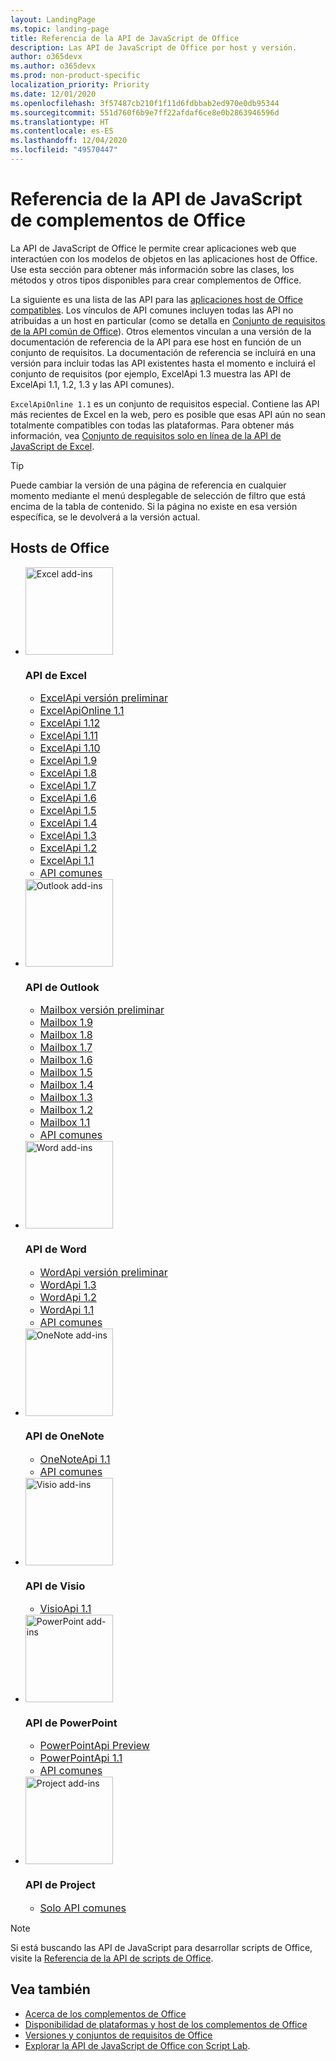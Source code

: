 ```yaml
---
layout: LandingPage
ms.topic: landing-page
title: Referencia de la API de JavaScript de Office
description: Las API de JavaScript de Office por host y versión.
author: o365devx
ms.author: o365devx
ms.prod: non-product-specific
localization_priority: Priority
ms.date: 12/01/2020
ms.openlocfilehash: 3f57487cb210f1f11d6fdbbab2ed970e0db95344
ms.sourcegitcommit: 551d760f6b9e7ff22afdaf6ce8e0b2863946596d
ms.translationtype: HT
ms.contentlocale: es-ES
ms.lasthandoff: 12/04/2020
ms.locfileid: "49570447"
---
```

# <a name="office-add-ins-javascript-api-reference"></a>Referencia de la API de JavaScript de complementos de Office

La API de JavaScript de Office le permite crear aplicaciones web que interactúen con los modelos de objetos en las aplicaciones host de Office. Use esta sección para obtener más información sobre las clases, los métodos y otros tipos disponibles para crear complementos de Office.

La siguiente es una lista de las API para las [aplicaciones host de Office compatibles](/office/dev/add-ins/overview/office-add-in-availability). Los vínculos de API comunes incluyen todas las API no atribuidas a un host en particular (como se detalla en [Conjunto de requisitos de la API común de Office](/office/dev/add-ins/reference/requirement-sets/office-add-in-requirement-sets)). Otros elementos vinculan a una versión de la documentación de referencia de la API para ese host en función de un conjunto de requisitos. La documentación de referencia se incluirá en una versión para incluir todas las API existentes hasta el momento e incluirá el conjunto de requisitos (por ejemplo, ExcelApi 1.3 muestra las API de ExcelApi 1.1, 1.2, 1.3 y las API comunes).

`ExcelApiOnline 1.1` es un conjunto de requisitos especial. Contiene las API más recientes de Excel en la web, pero es posible que esas API aún no sean totalmente compatibles con todas las plataformas. Para obtener más información, vea [Conjunto de requisitos solo en línea de la API de JavaScript de Excel](/office/dev/add-ins/reference/requirement-sets/excel-api-online-requirement-set).

> [!TIP]
> Puede cambiar la versión de una página de referencia en cualquier momento mediante el menú desplegable de selección de filtro que está encima de la tabla de contenido. Si la página no existe en esa versión específica, se le devolverá a la versión actual.

<h2>Hosts de Office</h2>

<ul class="cardsK panelContent cols cols3">
    <li>
        <div class="cardImageOuter">
            <div class="cardImage">
                <img src="https://docs.microsoft.com/javascript/api/overview/images/logo-excel.svg" alt="Excel add-ins" height="140" />
            </div>
        </div>
        <div class="cardText">
            <h3>API de Excel</h3>
            <ul>
                <li><a style="font-size: 1rem;" href="/javascript/api/excel?view=excel-js-preview">ExcelApi versión preliminar</a></li>
                <li><a style="font-size: 1rem;" href="/javascript/api/excel?view=excel-js-online">ExcelApiOnline 1.1</a></li>
                <li><a style="font-size: 1rem;" href="/javascript/api/excel?view=excel-js-1.12">ExcelApi 1.12</a></li>
                <li><a style="font-size: 1rem;" href="/javascript/api/excel?view=excel-js-1.11">ExcelApi 1.11</a></li>
                <li><a style="font-size: 1rem;" href="/javascript/api/excel?view=excel-js-1.10">ExcelApi 1.10</a></li>
                <li><a style="font-size: 1rem;" href="/javascript/api/excel?view=excel-js-1.9">ExcelApi 1.9</a></li>
                <li><a style="font-size: 1rem;" href="/javascript/api/excel?view=excel-js-1.8">ExcelApi 1.8</a></li>
                <li><a style="font-size: 1rem;" href="/javascript/api/excel?view=excel-js-1.7">ExcelApi 1.7</a></li>
                <li><a style="font-size: 1rem;" href="/javascript/api/excel?view=excel-js-1.6">ExcelApi 1.6</a></li>
                <li><a style="font-size: 1rem;" href="/javascript/api/excel?view=excel-js-1.5">ExcelApi 1.5</a></li>
                <li><a style="font-size: 1rem;" href="/javascript/api/excel?view=excel-js-1.4">ExcelApi 1.4</a></li>
                <li><a style="font-size: 1rem;" href="/javascript/api/excel?view=excel-js-1.3">ExcelApi 1.3</a></li>
                <li><a style="font-size: 1rem;" href="/javascript/api/excel?view=excel-js-1.2">ExcelApi 1.2</a></li>
                <li><a style="font-size: 1rem;" href="/javascript/api/excel?view=excel-js-1.1">ExcelApi 1.1</a></li>
                <li><a style="font-size: 1rem;" href="/javascript/api/office?view=excel-js-preview">API comunes</a></li>
            </ul>
        </div>
    </li>
    <li>
        <div class="cardImageOuter">
            <div class="cardImage">
                <img src="https://docs.microsoft.com/javascript/api/overview/images/logo-outlook.svg" alt="Outlook add-ins" height="140" />
            </div>
        </div>
        <div class="cardText">
            <h3>API de Outlook</h3>
            <ul>
                <li><a style="font-size: 1rem;" href="/javascript/api/outlook?view=outlook-js-preview">Mailbox versión preliminar</a></li>
                <li><a style="font-size: 1rem;" href="/javascript/api/outlook?view=outlook-js-1.9">Mailbox 1.9</a></li>
                <li><a style="font-size: 1rem;" href="/javascript/api/outlook?view=outlook-js-1.8">Mailbox 1.8</a></li>
                <li><a style="font-size: 1rem;" href="/javascript/api/outlook?view=outlook-js-1.7">Mailbox 1.7</a></li>
                <li><a style="font-size: 1rem;" href="/javascript/api/outlook?view=outlook-js-1.6">Mailbox 1.6</a></li>
                <li><a style="font-size: 1rem;" href="/javascript/api/outlook?view=outlook-js-1.5">Mailbox 1.5</a></li>
                <li><a style="font-size: 1rem;" href="/javascript/api/outlook?view=outlook-js-1.4">Mailbox 1.4</a></li>
                <li><a style="font-size: 1rem;" href="/javascript/api/outlook?view=outlook-js-1.3">Mailbox 1.3</a></li>
                <li><a style="font-size: 1rem;" href="/javascript/api/outlook?view=outlook-js-1.2">Mailbox 1.2</a></li>
                <li><a style="font-size: 1rem;" href="/javascript/api/outlook?view=outlook-js-1.1">Mailbox 1.1</a></li>
                <li><a style="font-size: 1rem;" href="/javascript/api/office?view=outlook-js-preview">API comunes</a></li>
            </ul>
        </div>
    </li>
    <li>
        <div class="cardImageOuter">
            <div class="cardImage">
                <img src="https://docs.microsoft.com/javascript/api/overview/images/logo-word.svg" alt="Word add-ins" height="140" />
            </div>
        </div>
        <div class="cardText">
            <h3>API de Word</h3>
            <ul>
                <li><a style="font-size: 1rem;" href="/javascript/api/word?view=word-js-preview">WordApi versión preliminar</a></li>
                <li><a style="font-size: 1rem;" href="/javascript/api/word?view=word-js-1.3">WordApi 1.3</a></li>
                <li><a style="font-size: 1rem;" href="/javascript/api/word?view=word-js-1.2">WordApi 1.2</a></li>
                <li><a style="font-size: 1rem;" href="/javascript/api/word?view=word-js-1.1">WordApi 1.1</a></li>
                <li><a style="font-size: 1rem;" href="/javascript/api/office?view=word-js-preview">API comunes</a></li>
            </ul>
        </div>
    </li>
    <li>
        <div class="cardImageOuter">
            <div class="cardImage">
                <img src="https://docs.microsoft.com/javascript/api/overview/images/logo-onenote.svg" alt="OneNote add-ins" height="140" />
            </div>
        </div>
        <div class="cardText">
            <h3>API de OneNote</h3>
            <ul>
                <li><a style="font-size: 1rem;" href="/javascript/api/onenote?view=onenote-js-1.1">OneNoteApi 1.1</a></li>
                <li><a style="font-size: 1rem;" href="/javascript/api/office?view=onenote-js-1.1">API comunes</a></li>
            </ul>
        </div>
    </li>
    <li>
        <div class="cardImageOuter">
            <div class="cardImage">
                <img src="https://docs.microsoft.com/javascript/api/overview/images/logo-visio.svg" alt="Visio add-ins" height="140" />
            </div>
        </div>
        <div class="cardText">
            <h3>API de Visio</h3>
            <ul>
                <li><a style="font-size: 1rem;" href="/javascript/api/visio?view=visio-js-1.1">VisioApi 1.1</a></li>
            </ul>
        </div>
    </li>
    <li>
        <div class="cardImageOuter">
            <div class="cardImage">
                <img src="https://docs.microsoft.com/javascript/api/overview/images/logo-powerpoint.svg" alt="PowerPoint add-ins" height="140" />
            </div>
        </div>
        <div class="cardText">
            <h3>API de PowerPoint</h3>
            <ul>
                <li><a style="font-size: 1rem;" href="/javascript/api/powerpoint?view=powerpoint-js-preview">PowerPointApi Preview</a></li>
                <li><a style="font-size: 1rem;" href="/javascript/api/powerpoint?view=powerpoint-js-1.1">PowerPointApi 1.1</a></li>
                <li><a style="font-size: 1rem;" href="/javascript/api/office?view=powerpoint-js-preview">API comunes</a></li>
            </ul>
        </div>
    </li>
    <li>
        <div class="cardImageOuter">
            <div class="cardImage">
                <img src="https://docs.microsoft.com/javascript/api/overview/images/logo-project.svg" alt="Project add-ins" height="140" />
            </div>
        </div>
        <div class="cardText">
            <h3>API de Project</h3>
            <ul>
                <li><a style="font-size: 1rem;" href="/javascript/api/office?view=common-js">Solo API comunes</a></li>
            </ul>
        </div>
    </li>
</ul>

> [!NOTE]
> Si está buscando las API de JavaScript para desarrollar scripts de Office, visite la [Referencia de la API de scripts de Office](/javascript/api/office-scripts/overview).

## <a name="see-also"></a>Vea también

- [Acerca de los complementos de Office](/office/dev/add-ins/overview)
- [Disponibilidad de plataformas y host de los complementos de Office](/office/dev/add-ins/overview/office-add-in-availability)
- [Versiones y conjuntos de requisitos de Office](/office/dev/add-ins/develop/office-versions-and-requirement-sets)
- [Explorar la API de JavaScript de Office con Script Lab](/office/dev/add-ins/overview/explore-with-script-lab).
